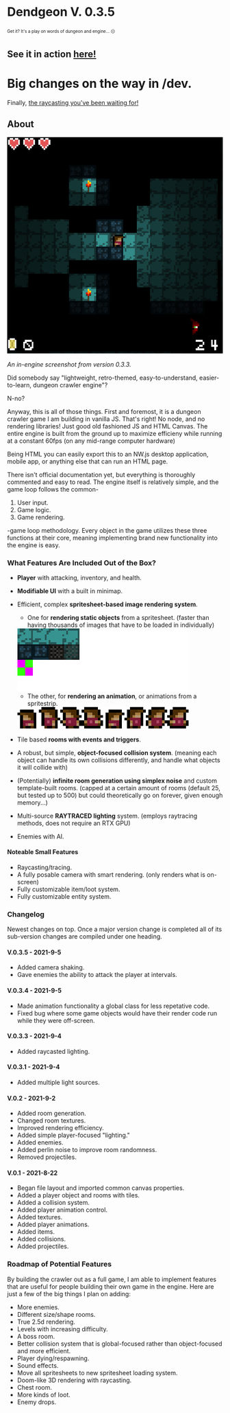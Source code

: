 ﻿# Dendgeon V. 0.3.5

<sub><sup>Get it? It's a play on words of dungeon and engine... 😐</sup></sub>

## See it in action [here!](https://nottimtam.github.io/dendgeon/engine/)

# Big changes on the way in /dev.
Finally, [the raycasting you've been waiting for!](https://github.com/NotTimTam/dendgeon/tree/dev)

## About

![V 0.3 in-engine screenshot](./repo/v0.3.3_scr_1.png)

<em>An in-engine screenshot from version 0.3.3.</em>

Did somebody say "lightweight, retro-themed, easy-to-understand, easier-to-learn, dungeon crawler engine"?

N-no?

Anyway, this is all of those things. First and foremost, it is a dungeon crawler game I am building in vanilla JS. That's right! No node, and no rendering libraries! Just good old fashioned JS and HTML Canvas. The entire engine is built from the ground up to maximize efficieny while running at a constant 60fps (on any mid-range computer hardware)

Being HTML you can easily export this to an NW.js desktop application, mobile app, or anything else that can run an HTML page.

There isn't official documentation yet, but everything is thoroughly commented and easy to read. The engine itself is relatively simple, and the game loop follows the common-

1. User input.
2. Game logic.
3. Game rendering.

-game loop methodology. Every object in the game utilizes these three functions at their core, meaning implementing brand new functionality into the engine is easy.

### What Features Are Included Out of the Box?

-   **Player** with attacking, inventory, and health.
-   **Modifiable UI** with a built in minimap.

-   Efficient, complex **spritesheet-based image rendering system**.

    -   One for **rendering static objects** from a spritesheet. (faster than having thousands of images that have to be loaded in individually)
    
    <img src="./engine/data/images/tilemap.png" alt="spritestrip" width="400" style="image-rendering: pixelated;"/>

    -   The other, for **rendering an animation**, or animations from a spritestrip.
    
    <img src="./engine/data/images/spritesheet_player.png" alt="spritestrip" width="400" style="image-rendering: pixelated;"/>

-   Tile based **rooms with events and triggers**.
-   A robust, but simple, **object-focused collision system**. (meaning each object can handle its own collisions differently, and handle what objects it will collide with)
-   (Potentially) **infinite room generation using simplex noise** and custom template-built rooms. (capped at a certain amount of rooms (default 25, but tested up to 500) but could theoretically go on forever, given enough memory...)
-   Multi-source **RAYTRACED lighting** system. (employs raytracing methods, does not require an RTX GPU)
-   Enemies with AI.

#### Noteable Small Features

-   Raycasting/tracing.
-   A fully posable camera with smart rendering. (only renders what is on-screen)
-   Fully customizable item/loot system.
-   Fully customizable entity system.

### Changelog

Newest changes on top. Once a major version change is completed all of its sub-version changes are compiled under one heading.

#### V.0.3.5 - 2021-9-5

-   Added camera shaking.
-   Gave enemies the ability to attack the player at intervals.

#### V.0.3.4 - 2021-9-5

-   Made animation functionality a global class for less repetative code.
-   Fixed bug where some game objects would have their render code run while they were off-screen.

#### V.0.3.3 - 2021-9-4

-   Added raycasted lighting.

#### V.0.3.1 - 2021-9-4

-   Added multiple light sources.

#### V.0.2 - 2021-9-2

-   Added room generation.
-   Changed room textures.
-   Improved rendering efficiency.
-   Added simple player-focused "lighting."
-   Added enemies.
-   Added perlin noise to improve room randomness.
-   Removed projectiles.

#### V.0.1 - 2021-8-22

-   Began file layout and imported common canvas properties.
-   Added a player object and rooms with tiles.
-   Added a collision system.
-   Added player animation control.
-   Added textures.
-   Added player animations.
-   Added items.
-   Added collisions.
-   Added projectiles.

### Roadmap of Potential Features

By building the crawler out as a full game, I am able to implement features that are useful for people building their own game in the engine. Here are just a few of the big things I plan on adding:

-   More enemies.
-   Different size/shape rooms.
-   True 2.5d rendering.
-   Levels with increasing difficulty.
-   A boss room.
-   Better collision system that is global-focused rather than object-focused and more efficient.
-   Player dying/respawning.
-   Sound effects.
-   Move all spritesheets to new spritesheet loading system.
-   Doom-like 3D rendering with raycasting.
-   Chest room.
-   More kinds of loot.
-   Enemy drops.
